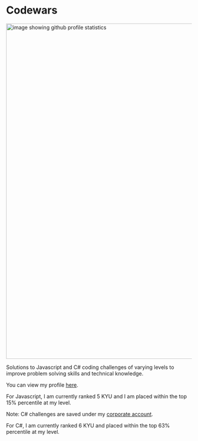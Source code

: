 # Codewars

<img width="909" alt="image showing github profile statistics" src="https://user-images.githubusercontent.com/90465357/225735340-d57cabed-7d9d-434c-995c-4ea73ea203d5.png">


Solutions to Javascript and C# coding challenges of varying levels to improve problem solving skills and technical knowledge. 

You can view my profile <a href="https://www.codewars.com/users/eleanorlatus">here</a>.

For Javascript, I am currently ranked 5 KYU and I am placed within the top 15% percentile at my level.

Note: C# challenges are saved under my <a href="https://www.codewars.com/users/EleanorCivica">corporate account</a>.

For C#, I am currently ranked 6 KYU and placed within the top 63% percentile at my level.
